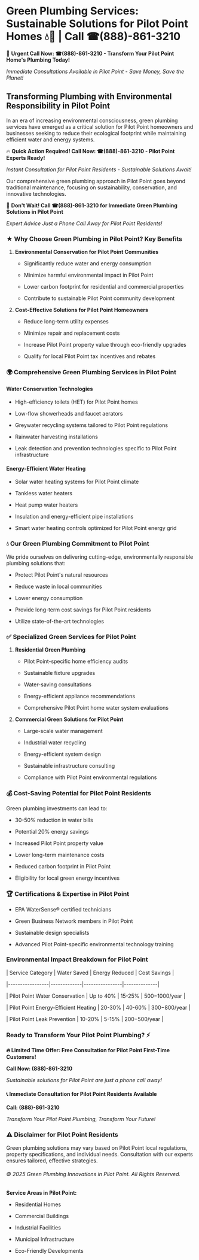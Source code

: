 # Green Plumbing Services: Sustainable Solutions for Pilot Point Homes 💧🌿 | Call ☎(888)-861-3210

🚨 **Urgent Call Now: ☎(888)-861-3210 - Transform Your Pilot Point Home's Plumbing Today!**
*Immediate Consultations Available in Pilot Point - Save Money, Save the Planet!*

## Transforming Plumbing with Environmental Responsibility in Pilot Point

In an era of increasing environmental consciousness, green plumbing services have emerged as a critical solution for Pilot Point homeowners and businesses seeking to reduce their ecological footprint while maintaining efficient water and energy systems. 

🔥 **Quick Action Required! Call Now: ☎(888)-861-3210 - Pilot Point Experts Ready!**
*Instant Consultation for Pilot Point Residents - Sustainable Solutions Await!*

Our comprehensive green plumbing approach in Pilot Point goes beyond traditional maintenance, focusing on sustainability, conservation, and innovative technologies.

🚨 **Don't Wait! Call ☎(888)-861-3210 for Immediate Green Plumbing Solutions in Pilot Point**
*Expert Advice Just a Phone Call Away for Pilot Point Residents!*

### ★ Why Choose Green Plumbing in Pilot Point? Key Benefits

1. **Environmental Conservation for Pilot Point Communities** 
   - Significantly reduce water and energy consumption
   - Minimize harmful environmental impact in Pilot Point
   - Lower carbon footprint for residential and commercial properties
   - Contribute to sustainable Pilot Point community development

2. **Cost-Effective Solutions for Pilot Point Homeowners** 
   - Reduce long-term utility expenses
   - Minimize repair and replacement costs
   - Increase Pilot Point property value through eco-friendly upgrades
   - Qualify for local Pilot Point tax incentives and rebates

### 🌍 Comprehensive Green Plumbing Services in Pilot Point

#### Water Conservation Technologies
- High-efficiency toilets (HET) for Pilot Point homes
- Low-flow showerheads and faucet aerators
- Greywater recycling systems tailored to Pilot Point regulations
- Rainwater harvesting installations
- Leak detection and prevention technologies specific to Pilot Point infrastructure

#### Energy-Efficient Water Heating
- Solar water heating systems for Pilot Point climate
- Tankless water heaters
- Heat pump water heaters
- Insulation and energy-efficient pipe installations
- Smart water heating controls optimized for Pilot Point energy grid

### 💧 Our Green Plumbing Commitment to Pilot Point

We pride ourselves on delivering cutting-edge, environmentally responsible plumbing solutions that:
- Protect Pilot Point's natural resources
- Reduce waste in local communities
- Lower energy consumption
- Provide long-term cost savings for Pilot Point residents
- Utilize state-of-the-art technologies

### ✅ Specialized Green Services for Pilot Point

1. **Residential Green Plumbing**
   - Pilot Point-specific home efficiency audits
   - Sustainable fixture upgrades
   - Water-saving consultations
   - Energy-efficient appliance recommendations
   - Comprehensive Pilot Point home water system evaluations

2. **Commercial Green Solutions for Pilot Point**
   - Large-scale water management
   - Industrial water recycling
   - Energy-efficient system design
   - Sustainable infrastructure consulting
   - Compliance with Pilot Point environmental regulations

### 💰 Cost-Saving Potential for Pilot Point Residents

Green plumbing investments can lead to:
- 30-50% reduction in water bills
- Potential 20% energy savings
- Increased Pilot Point property value
- Lower long-term maintenance costs
- Reduced carbon footprint in Pilot Point
- Eligibility for local green energy incentives

### 🏆 Certifications & Expertise in Pilot Point

- EPA WaterSense® certified technicians
- Green Business Network members in Pilot Point
- Sustainable design specialists
- Advanced Pilot Point-specific environmental technology training

### Environmental Impact Breakdown for Pilot Point

| Service Category | Water Saved | Energy Reduced | Cost Savings |
|-----------------|-------------|----------------|--------------|
| Pilot Point Water Conservation | Up to 40% | 15-25% | $500-$1000/year |
| Pilot Point Energy-Efficient Heating | 20-30% | 40-60% | $300-$800/year |
| Pilot Point Leak Prevention | 10-20% | 5-15% | $200-$500/year |

### Ready to Transform Your Pilot Point Plumbing? ⚡

**🔥 Limited Time Offer: Free Consultation for Pilot Point First-Time Customers!**

**Call Now: (888)-861-3210**
*Sustainable solutions for Pilot Point are just a phone call away!*

#### 📞 Immediate Consultation for Pilot Point Residents Available

**Call: (888)-861-3210**
*Transform Your Pilot Point Plumbing, Transform Your Future!*

### ⚠️ Disclaimer for Pilot Point Residents

Green plumbing solutions may vary based on Pilot Point local regulations, property specifications, and individual needs. Consultation with our experts ensures tailored, effective strategies.

###### © 2025 Green Plumbing Innovations in Pilot Point. All Rights Reserved.

**Service Areas in Pilot Point:** 
- Residential Homes
- Commercial Buildings
- Industrial Facilities
- Municipal Infrastructure
- Eco-Friendly Developments